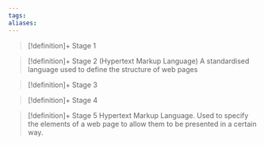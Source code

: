 ```yaml
---
tags:
aliases:
---
```


> [!definition]+ Stage 1
>

> [!definition]+ Stage 2
> (Hypertext Markup Language) A standardised language used to define the structure of web pages

> [!definition]+ Stage 3
>

> [!definition]+ Stage 4
>

> [!definition]+ Stage 5
> Hypertext Markup Language. Used to specify the elements of a web page to allow them to be presented in a certain way.



